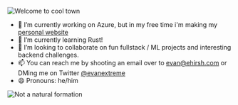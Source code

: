 ![Welcome to cool town](https://i.imgur.com/Lp282rj.gif)

- 🔭 I’m currently working on Azure, but in my free time i'm making my [personal website](https://github.com/evanextreme/website)
- 🌱 I’m currently learning Rust!
- 👯 I’m looking to collaborate on fun fullstack / ML projects and interesting backend challenges.
- 📫 You can reach me by shooting an email over to [evan@ehirsh.com](mailto:evan@ehirsh.com) or DMing me on Twitter [@evanextreme](https://twitter.com/evanextreme)
- 😄 Pronouns: he/him

![Not a natural formation](https://venturebeat.com/wp-content/uploads/2013/03/master_chief_gangnam_msjqy.gif?strip=all)

